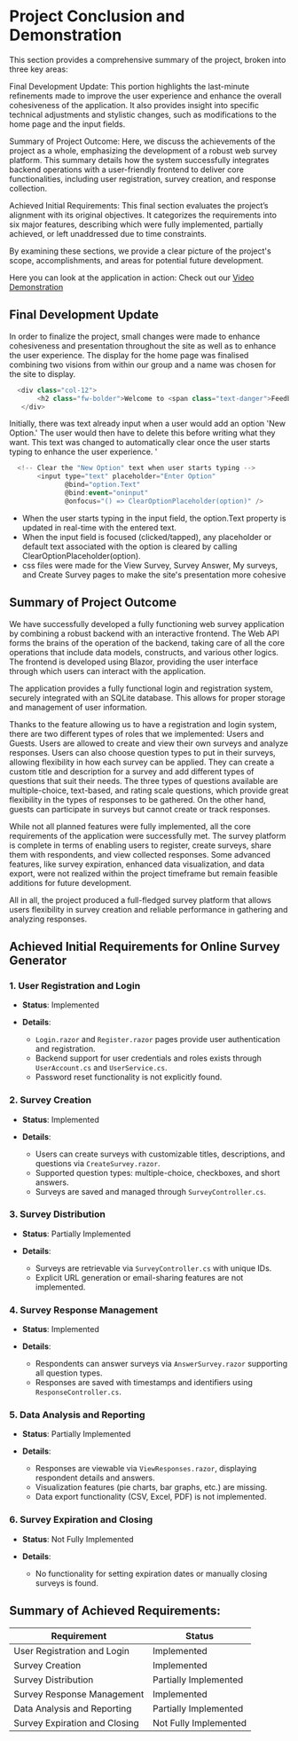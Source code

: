 # Project Conclusion and Demonstration

This section provides a comprehensive summary of the project, broken into three key areas:

Final Development Update: This portion highlights the last-minute refinements made to improve the user experience and enhance the overall cohesiveness of the application. It also provides insight into specific technical adjustments and stylistic changes, such as modifications to the home page and the input fields.

Summary of Project Outcome: Here, we discuss the achievements of the project as a whole, emphasizing the development of a robust web survey platform. This summary details how the system successfully integrates backend operations with a user-friendly frontend to deliver core functionalities, including user registration, survey creation, and response collection.

Achieved Initial Requirements: This final section evaluates the project’s alignment with its original objectives. It categorizes the requirements into six major features, describing which were fully implemented, partially achieved, or left unaddressed due to time constraints.

By examining these sections, we provide a clear picture of the project's scope, accomplishments, and areas for potential future development.

Here you can look at the application in action: Check out our [Video Demonstration](https://youtu.be/C-qrX9fFd_A)

## Final Development Update

In order to finalize the project, small changes were made to enhance cohesiveness and presentation throughout the site as well as to enhance the user experience.
The display for the home page was finalised combining two visions from within our group and a name was chosen for the site to display.

```csharp
  <div class="col-12">
       <h2 class="fw-bolder">Welcome to <span class="text-danger">Feedback Fiesta</span></h2>
   </div>
```

Initially, there was text already input when a user would add an option 'New Option.' The user would then have to delete this before writing what they want.
This text was changed to automatically clear once the user starts typing to enhance the user experience. '

```csharp
  <!-- Clear the "New Option" text when user starts typing -->
       <input type="text" placeholder="Enter Option"
              @bind="option.Text"
              @bind:event="oninput"
              @onfocus="() => ClearOptionPlaceholder(option)" />

```

- When the user starts typing in the input field, the option.Text property is updated in real-time with the entered text.
- When the input field is focused (clicked/tapped), any placeholder or default text associated with the option is cleared by calling ClearOptionPlaceholder(option).
- css files were made for the View Survey, Survey Answer, My surveys, and Create Survey pages to make the site's presentation more cohesive

## Summary of Project Outcome

We have successfully developed a fully functioning web survey application by combining a robust backend with an interactive frontend. The Web API forms the brains of the operation of the backend, taking care of all the core operations that include data models, constructs, and various other logics. The frontend is developed using Blazor, providing the user interface through which users can interact with the application.

The application provides a fully functional login and registration system, securely integrated with an SQLite database. This allows for proper storage and management of user information.

Thanks to the feature allowing us to have a registration and login system, there are two different types of roles that we implemented: Users and Guests. Users are allowed to create and view their own surveys and analyze responses. Users can also choose question types to put in their surveys, allowing flexibility in how each survey can be applied. They can create a custom title and description for a survey and add different types of questions that suit their needs. The three types of questions available are multiple-choice, text-based, and rating scale questions, which provide great flexibility in the types of responses to be gathered. On the other hand, guests can participate in surveys but cannot create or track responses.

While not all planned features were fully implemented, all the core requirements of the application were successfully met. The survey platform is complete in terms of enabling users to register, create surveys, share them with respondents, and view collected responses. Some advanced features, like survey expiration, enhanced data visualization, and data export, were not realized within the project timeframe but remain feasible additions for future development.

All in all, the project produced a full-fledged survey platform that allows users flexibility in survey creation and reliable performance in gathering and analyzing responses.

## Achieved Initial Requirements for Online Survey Generator

### 1. User Registration and Login

- **Status**: Implemented
- **Details**:

  - `Login.razor` and `Register.razor` pages provide user authentication and registration.
  - Backend support for user credentials and roles exists through `UserAccount.cs` and `UserService.cs`.
  - Password reset functionality is not explicitly found.

### 2. Survey Creation

- **Status**: Implemented
- **Details**:

  - Users can create surveys with customizable titles, descriptions, and questions via `CreateSurvey.razor`.
  - Supported question types: multiple-choice, checkboxes, and short answers.
  - Surveys are saved and managed through `SurveyController.cs`.

### 3. Survey Distribution

- **Status**: Partially Implemented
- **Details**:

  - Surveys are retrievable via `SurveyController.cs` with unique IDs.
  - Explicit URL generation or email-sharing features are not implemented.

### 4. Survey Response Management

- **Status**: Implemented
- **Details**:

  - Respondents can answer surveys via `AnswerSurvey.razor` supporting all question types.
  - Responses are saved with timestamps and identifiers using `ResponseController.cs`.

### 5. Data Analysis and Reporting

- **Status**: Partially Implemented
- **Details**:

  - Responses are viewable via `ViewResponses.razor`, displaying respondent details and answers.
  - Visualization features (pie charts, bar graphs, etc.) are missing.
  - Data export functionality (CSV, Excel, PDF) is not implemented.

### 6. Survey Expiration and Closing

- **Status**: Not Fully Implemented
- **Details**:

  - No functionality for setting expiration dates or manually closing surveys is found.

## Summary of Achieved Requirements:

| Requirement                   | Status                |
| ----------------------------- | --------------------- |
| User Registration and Login   | Implemented           |
| Survey Creation               | Implemented           |
| Survey Distribution           | Partially Implemented |
| Survey Response Management    | Implemented           |
| Data Analysis and Reporting   | Partially Implemented |
| Survey Expiration and Closing | Not Fully Implemented |
